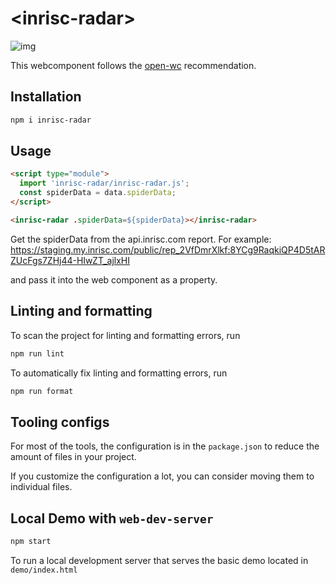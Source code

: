 # \<inrisc-radar>

![img](https://gist.github.com/assets/2017300/9273131d-4f9c-4433-973d-0618b131ca43)

This webcomponent follows the [open-wc](https://github.com/open-wc/open-wc) recommendation.

## Installation

```bash
npm i inrisc-radar
```

## Usage

```html
<script type="module">
  import 'inrisc-radar/inrisc-radar.js';
  const spiderData = data.spiderData;
</script>

<inrisc-radar .spiderData=${spiderData}></inrisc-radar>
```

Get the spiderData from the api.inrisc.com report. For example:
  https://staging.my.inrisc.com/public/rep_2VfDmrXlkf:8YCg9RaqkiQP4D5tARZUcFgs7ZHj44-HIwZT_ajlxHI

and pass it into the web component as a property.

## Linting and formatting

To scan the project for linting and formatting errors, run

```bash
npm run lint
```

To automatically fix linting and formatting errors, run

```bash
npm run format
```


## Tooling configs

For most of the tools, the configuration is in the `package.json` to reduce the amount of files in your project.

If you customize the configuration a lot, you can consider moving them to individual files.

## Local Demo with `web-dev-server`

```bash
npm start
```

To run a local development server that serves the basic demo located in `demo/index.html`
